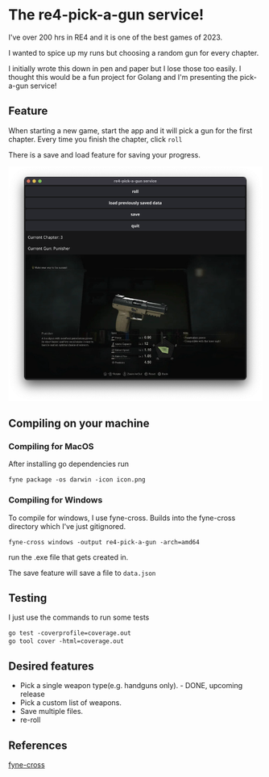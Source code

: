 # The re4-pick-a-gun service!

I've over 200 hrs in RE4 and it is one of the best games of 2023.

I wanted to spice up my runs but choosing a random gun for every chapter.

I initially wrote this down in pen and paper but I lose those too easily.
I thought this would be a fun project for Golang and I'm presenting the pick-a-gun service!

## Feature
When starting a new game, start the app and it will pick a gun for the first chapter. Every time you finish the chapter, click `roll`

There is a save and load feature for saving your progress.


![example-image](readmeImages/demo.png) 

## Compiling on your machine

### Compiling for MacOS

After installing go dependencies run

```
fyne package -os darwin -icon icon.png
```

### Compiling for Windows

To compile for windows, I use fyne-cross. Builds into the fyne-cross directory which I've just gitignored.

```
fyne-cross windows -output re4-pick-a-gun -arch=amd64
```

run the .exe file that gets created in.

The save feature will save a file to `data.json`

## Testing
I just use the commands to run some tests
```
go test -coverprofile=coverage.out
go tool cover -html=coverage.out
```


## Desired features
- Pick a single weapon type(e.g. handguns only). - DONE, upcoming release
- Pick a custom list of weapons.
- Save multiple files.
- re-roll


## References

[fyne-cross](https://github.com/fyne-io/fyne-cross) 
